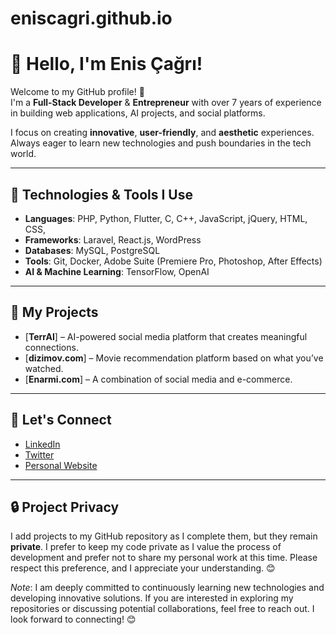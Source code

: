 # eniscagri.github.io
# 👋 Hello, I'm Enis Çağrı!

Welcome to my GitHub profile! 🚀  
I'm a **Full-Stack Developer** & **Entrepreneur** with over 7 years of experience in building web applications, AI projects, and social platforms.

I focus on creating **innovative**, **user-friendly**, and **aesthetic** experiences. Always eager to learn new technologies and push boundaries in the tech world.

---

## 🔧 Technologies & Tools I Use

- **Languages**: PHP, Python, Flutter, C, C++, JavaScript, jQuery,  HTML, CSS,
- **Frameworks**: Laravel, React.js, WordPress
- **Databases**: MySQL, PostgreSQL
- **Tools**: Git, Docker, Adobe Suite (Premiere Pro, Photoshop, After Effects)
- **AI & Machine Learning**: TensorFlow, OpenAI

---

## 🚀 My Projects

- [**TerrAI**] – AI-powered social media platform that creates meaningful connections.
- [**dizimov.com**] – Movie recommendation platform based on what you’ve watched.
- [**Enarmi.com**] – A combination of social media and e-commerce.

---

## 💬 Let's Connect

- [LinkedIn](https://www.linkedin.com/in/eniscagri)
- [Twitter](https://twitter.com/eniscagri)
- [Personal Website](https://www.eniscagri.com)

---
## 🔒 Project Privacy

I add projects to my GitHub repository as I complete them, but they remain **private**. I prefer to keep my code private as I value the process of development and prefer not to share my personal work at this time. Please respect this preference, and I appreciate your understanding. 😊


*Note*: I am deeply committed to continuously learning new technologies and developing innovative solutions. If you are interested in exploring my repositories or discussing potential collaborations, feel free to reach out. I look forward to connecting! 😊


